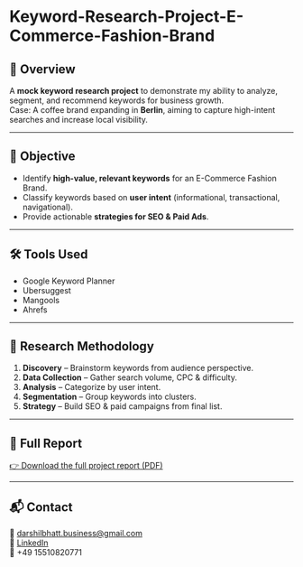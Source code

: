 # Keyword-Research-Project-E-Commerce-Fashion-Brand

## 📌 Overview  
A **mock keyword research project** to demonstrate my ability to analyze, segment, and recommend keywords for business growth.  
Case: A coffee brand expanding in **Berlin**, aiming to capture high-intent searches and increase local visibility.  

---

## 🎯 Objective  
- Identify **high-value, relevant keywords** for an E-Commerce Fashion Brand.  
- Classify keywords based on **user intent** (informational, transactional, navigational).  
- Provide actionable **strategies for SEO & Paid Ads**.

---

## 🛠️ Tools Used  
- Google Keyword Planner  
- Ubersuggest  
- Mangools  
- Ahrefs

---

## 🔑 Research Methodology  
1. **Discovery** – Brainstorm keywords from audience perspective.  
2. **Data Collection** – Gather search volume, CPC & difficulty.  
3. **Analysis** – Categorize by user intent.  
4. **Segmentation** – Group keywords into clusters.  
5. **Strategy** – Build SEO & paid campaigns from final list.

---

## 📑 Full Report  
[👉 Download the full project report (PDF)](E-Commerce_Fashion_Brand_Project.pdf)

---

## 📬 Contact  
📧 darshilbhatt.business@gmail.com  
🔗 [LinkedIn](https://www.linkedin.com/in/darshil-bhatt-a2a6bb22a/)  
📱 +49 15510820771  
